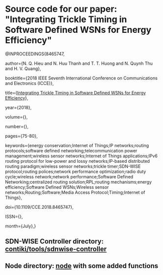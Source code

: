 # Source code for our paper: "Integrating Trickle Timing in Software Defined WSNs for Energy Efficiency"


@INPROCEEDINGS{8465747, 

author={N. Q. Hieu and N. Huu Thanh and T. T. Huong and N. Quynh Thu and H. V. Quang}, 

booktitle={2018 IEEE Seventh International Conference on Communications and Electronics (ICCE)}, 

title={[Integrating Trickle Timing in Software Defined WSNs for Energy Efficiency](https://ieeexplore.ieee.org/document/8465747)}, 

year={2018}, 

volume={}, 

number={}, 

pages={75-80}, 

keywords={energy conservation;Internet of Things;IP networks;routing protocols;software defined networking;telecommunication power management;wireless sensor networks;Internet of Things applications;IPv6 routing protocol for low-power and lossy networks;IP-based distributed routing paradigm;wireless sensor networks;trickle timer;SDN-WISE protocol;routing polices;network performance optimization;radio duty cycle;wireless network;network performance;Software Defined Networking;centralized routing solution;RPL;routing mechanisms;energy efficiency;Software Defined WSNs;Wireless sensor networks;Routing;Software;Media Access Protocol;Timing;Internet of Things}, 

doi={10.1109/CCE.2018.8465747}, 

ISSN={}, 

month={July},}


## SDN-WISE Controller directory: [contiki/tools/sdnwise-controller](https://github.com/hieu1204/sdn-wise-trickle/tree/master/contiki/tools/sdnwise-controller)

## Node directory: [node](https://github.com/hieu1204/sdn-wise-trickle/tree/master/node) with some added functions

